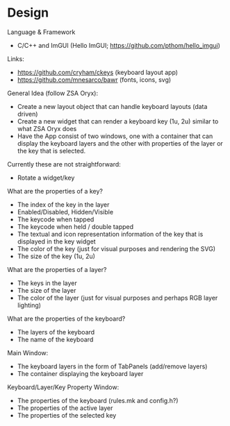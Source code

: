 # Design

Language & Framework

- C/C++ and ImGUI (Hello ImGUI; https://github.com/pthom/hello_imgui)

Links:
- https://github.com/cryham/ckeys (keyboard layout app)
- https://github.com/mnesarco/bawr (fonts, icons, svg)


General Idea (follow ZSA Oryx):

- Create a new layout object that can handle keyboard layouts (data driven)
- Create a new widget that can render a keyboard key (1u, 2u) similar to what ZSA Oryx does
- Have the App consist of two windows, one with a container that can display the keyboard layers and
  the other with properties of the layer or the key that is selected.

Currently these are not straightforward:

- Rotate a widget/key

What are the properties of a key?

- The index of the key in the layer
- Enabled/Disabled, Hidden/Visible
- The keycode when tapped
- The keycode when held / double tapped
- The textual and icon representation information of the key that is displayed in the key widget
- The color of the key (just for visual purposes and rendering the SVG)
- The size of the key (1u, 2u)

What are the properties of a layer?

- The keys in the layer
- The size of the layer
- The color of the layer (just for visual purposes and perhaps RGB layer lighting)

What are the properties of the keyboard?

- The layers of the keyboard
- The name of the keyboard

Main Window:

- The keyboard layers in the form of TabPanels (add/remove layers)
- The container displaying the keyboard layer

Keyboard/Layer/Key Property Window:

- The properties of the keyboard (rules.mk and config.h?)
- The properties of the active layer
- The properties of the selected key

